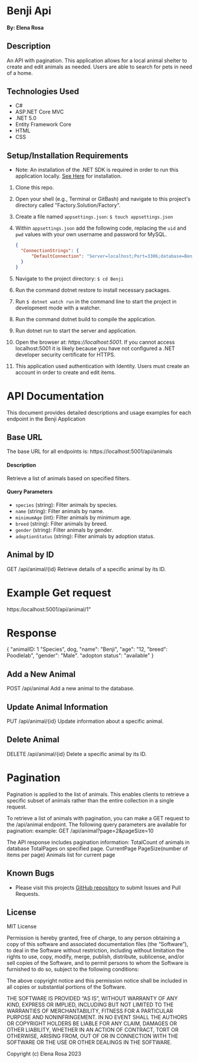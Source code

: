 # Benji Api

#### By: Elena Rosa

## Description
An API with pagination. This application allows for a local animal shelter to create and edit animals as needed. Users are able to search for pets in need of a home. 

## Technologies Used
- C#
- ASP.NET Core MVC
- .NET 5.0
- Entity Framework Core
- HTML
- CSS


## Setup/Installation Requirements
- Note: An installation of the .NET SDK is required in order to run this application locally. [See Here](https://dotnet.microsoft.com/en-us/) for installation.
1. Clone this repo.
2. Open your shell (e.g., Terminal or GitBash) and navigate to this project's directory called "Factory.Solution/Factory". 
3. Create a file named `appsettings.json`: `$ touch appsettings.json`
4. Within `appsettings.json` add the following code, replacing the `uid` and `pwd` values with your own username and password for MySQL.

    ```json
    {
      "ConnectionStrings": {
          "DefaultConnection": "Server=localhost;Port=3306;database=Benji-database;uid=[YOUR-USERNAME];pwd=[YOUR-MYSQL-PASSWORD];"
      }
    }
    ```

5. Navigate to the project directory: `$ cd Benji`

6. Run the command dotnet restore to install necessary packages.

7. Run `$ dotnet watch run` in the command line to start the project in development mode with a watcher.

8. Run the command dotnet build to compile the application.

9. Run dotnet run to start the server and application.

10. Open the browser at: _https://localhost:5001_. If you cannot access localhost:5001 it is likely because you have not configured a .NET developer security certificate for HTTPS. 

11. This application used authentication with Identity. Users must create an account in order to create and edit items. 



# API Documentation

This document provides detailed descriptions and usage examples for each endpoint in the Benji Application

## Base URL

The base URL for all endpoints is: https://localhost:5001/api/animals

#### Description

Retrieve a list of animals based on specified filters.

#### Query Parameters

- `species` (string): Filter animals by species.
- `name` (string): Filter animals by name.
- `minimumAge` (int): Filter animals by minimum age.
- `breed` (string): Filter animals by breed.
- `gender` (string): Filter animals by gender.
- `adoptionStatus` (string): Filter animals by adoption status.

## Animal by ID
GET /api/animal/{id}
Retrieve details of a specific animal by its ID.

# Example Get request
https:/localhost:5001/api/animal/1"

# Response
{
  "animalID: 1
  "Species", dog,
  "name": "Benji",
  "age": "12,
  "breed": Poodlelab",
  "gender": "Male".
  "adopton status": "available"
}

## Add a New Animal
POST /api/animal
Add a new animal to the database.

## Update Animal Information
PUT /api/animal/{id}
Update information about a specific animal.

## Delete Animal
DELETE /api/animal/{id}
Delete a specific animal by its ID.




# Pagination
Pagination is applied to the list of animals. This enables clients to retrieve a specific subset of animals rather than the entire collection in a single request.

To retrieve a list of animals with pagination, you can make a GET request to the /api/animal endpoint. The following query parameters are available for pagination:
example: GET /api/animal?page=2&pageSize=10

The API response includes pagination information:
TotalCount of animals in database
TotalPages on specified page.
CurrentPage
PageSize(number of items per page)
Animals list for current page




## Known Bugs
- Please visit this projects [GitHub repository](https://github.com/Elena-Rosa/BenjiApi.git) to submit Issues and Pull Requests.

## License
MIT License

Permission is hereby granted, free of charge, to any person obtaining a copy of this software and associated documentation files (the “Software”), to deal in the Software without restriction, including without limitation the rights to use, copy, modify, merge, publish, distribute, sublicense, and/or sell copies of the Software, and to permit persons to whom the Software is furnished to do so, subject to the following conditions:

The above copyright notice and this permission notice shall be included in all copies or substantial portions of the Software.

THE SOFTWARE IS PROVIDED “AS IS”, WITHOUT WARRANTY OF ANY KIND, EXPRESS OR IMPLIED, INCLUDING BUT NOT LIMITED TO THE WARRANTIES OF MERCHANTABILITY, FITNESS FOR A PARTICULAR PURPOSE AND NONINFRINGEMENT. IN NO EVENT SHALL THE AUTHORS OR COPYRIGHT HOLDERS BE LIABLE FOR ANY CLAIM, DAMAGES OR OTHER LIABILITY, WHETHER IN AN ACTION OF CONTRACT, TORT OR OTHERWISE, ARISING FROM, OUT OF OR IN CONNECTION WITH THE SOFTWARE OR THE USE OR OTHER DEALINGS IN THE SOFTWARE.

Copyright (c) Elena Rosa 2023 
